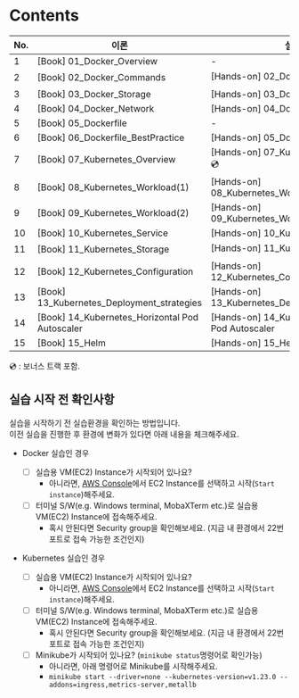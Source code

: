 # Contents

| No. | 이론                                                          | 실습                                                 |
| --- | ----------------------------------------------------------- | -------------------------------------------------- |
| 1   | [Book] 01_Docker_Overview                                   | -                                                  |
| 2   | [Book] 02_Docker_Commands                                   | [Hands-on] 02_Docker_Commands 💿                   |
| 3   | [Book] 03_Docker_Storage                                    | [Hands-on] 03_Docker_Storage                       |
| 4   | [Book] 04_Docker_Network                                    | [Hands-on] 04_Docker_Network                       |
| 5   | [Book] 05_Dockerfile                                        | -                                                  |
| 6   | [Book] 06_Dockerfile_BestPractice                           | [Hands-on] 05_Dockerfile                           |
| 7   | [Book] 07_Kubernetes_Overview                               | [Hands-on] 07_Kubernetes_Overview 💿               |
| 8   | [Book] 08_Kubernetes_Workload(1)                            | [Hands-on] 08_Kubernetes_Workload(1)               |
| 9   | [Book] 09_Kubernetes_Workload(2)                            | [Hands-on] 09_Kubernetes_Workload(2)               |
| 10  | [Book] 10_Kubernetes_Service                                | [Hands-on] 10_Kubernetes_Service                   |
| 11  | [Book] 11_Kubernetes_Storage                                | [Hands-on] 11_Kubernetes_Storage 💿                |
| 12  | [Book] 12_Kubernetes_Configuration                          | [Hands-on] 12_Kubernetes_Configuration             |
| 13  | [Book] 13_Kubernetes_Deployment_strategies                  | [Hands-on] 13_Kubernetes_Deployment_strategies     |
| 14  | [Book] 14_Kubernetes_Horizontal Pod Autoscaler              | [Hands-on] 14_Kubernetes_Horizontal Pod Autoscaler |
| 15  | [Book] 15_Helm                                              | [Hands-on] 15_Helm                                 |

💿 : 보너스 트랙 포함.

## 실습 시작 전 확인사항

실습을 시작하기 전 실습환경을 확인하는 방법입니다.  
이전 실습을 진행한 후 환경에 변화가 있다면 아래 내용을 체크해주세요.

- Docker 실습인 경우
  
  - [ ] 실습용 VM(EC2) Instance가 시작되어 있나요?
    - 아니라면, [AWS Console](https://aws.amazon.com/console/)에서 EC2 Instance를 선택하고 시작(`Start instance`)해주세요.
  - [ ] 터미널 S/W(e.g. Windows terminal, MobaXTerm etc.)로 실습용 VM(EC2) Instance에 접속해주세요.
    - 혹시 안된다면 Security group을 확인해보세요. (지금 내 환경에서 22번 포트로 접속 가능한 조건인지)

- Kubernetes 실습인 경우
  
  - [ ] 실습용 VM(EC2) Instance가 시작되어 있나요?
    - 아니라면, [AWS Console](https://aws.amazon.com/console/)에서 EC2 Instance를 선택하고 시작(`Start instance`)해주세요.
  - [ ] 터미널 S/W(e.g. Windows terminal, MobaXTerm etc.)로 실습용 VM(EC2) Instance에 접속해주세요.
    - 혹시 안된다면 Security group을 확인해보세요. (지금 내 환경에서 22번 포트로 접속 가능한 조건인지)
  - [ ] Minikube가 시작되어 있나요? (`minikube status`명령어로 확인가능)
    - 아니라면, 아래 명령어로 Minikube를 시작해주세요.
    - `minikube start --driver=none --kubernetes-version=v1.23.0 --addons=ingress,metrics-server,metallb`
